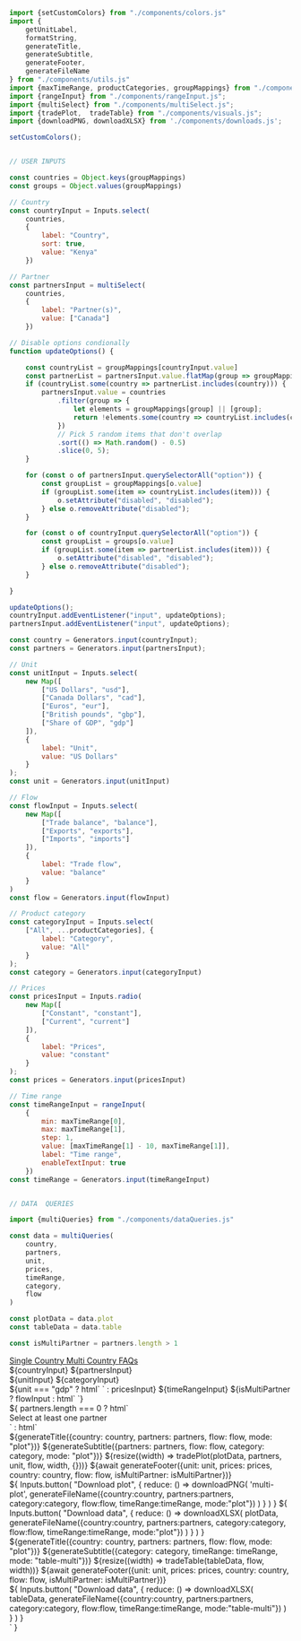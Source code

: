```js
import {setCustomColors} from "./components/colors.js"
import {
    getUnitLabel, 
    formatString,
    generateTitle,
    generateSubtitle, 
    generateFooter, 
    generateFileName
} from "./components/utils.js"
import {maxTimeRange, productCategories, groupMappings} from "./components/inputValues.js";
import {rangeInput} from "./components/rangeInput.js";
import {multiSelect} from "./components/multiSelect.js";
import {tradePlot,  tradeTable} from "./components/visuals.js";
import {downloadPNG, downloadXLSX} from './components/downloads.js';
```

```js 
setCustomColors();
```

```js

// USER INPUTS

const countries = Object.keys(groupMappings)
const groups = Object.values(groupMappings)

// Country
const countryInput = Inputs.select(
    countries,
    {
        label: "Country",
        sort: true,
        value: "Kenya"
    })

// Partner
const partnersInput = multiSelect(
    countries,
    {
        label: "Partner(s)",
        value: ["Canada"]
    })

// Disable options condionally
function updateOptions() {

    const countryList = groupMappings[countryInput.value]
    const partnerList = partnersInput.value.flatMap(group => groupMappings[group] || [group]);
    if (countryList.some(country => partnerList.includes(country))) {
        partnersInput.value = countries
            .filter(group => {
                let elements = groupMappings[group] || [group];
                return !elements.some(country => countryList.includes(country));
            })
            // Pick 5 random items that don't overlap
            .sort(() => Math.random() - 0.5)
            .slice(0, 5);
    }

    for (const o of partnersInput.querySelectorAll("option")) {
        const groupList = groupMappings[o.value]
        if (groupList.some(item => countryList.includes(item))) {
            o.setAttribute("disabled", "disabled");
        } else o.removeAttribute("disabled");
    }

    for (const o of countryInput.querySelectorAll("option")) {
        const groupList = groups[o.value]
        if (groupList.some(item => partnerList.includes(item))) {
            o.setAttribute("disabled", "disabled");
        } else o.removeAttribute("disabled");
    }

}

updateOptions();
countryInput.addEventListener("input", updateOptions);
partnersInput.addEventListener("input", updateOptions);

const country = Generators.input(countryInput);
const partners = Generators.input(partnersInput);

// Unit
const unitInput = Inputs.select(
    new Map([
        ["US Dollars", "usd"],
        ["Canada Dollars", "cad"],
        ["Euros", "eur"],
        ["British pounds", "gbp"],
        ["Share of GDP", "gdp"]
    ]),
    {
        label: "Unit",
        value: "US Dollars"
    }
);
const unit = Generators.input(unitInput)

// Flow
const flowInput = Inputs.select(
    new Map([
        ["Trade balance", "balance"],
        ["Exports", "exports"],
        ["Imports", "imports"]
    ]),
    {
        label: "Trade flow",
        value: "balance"
    }
)
const flow = Generators.input(flowInput)

// Product category
const categoryInput = Inputs.select(
    ["All", ...productCategories], {
        label: "Category",
        value: "All"
    }
);
const category = Generators.input(categoryInput)

// Prices
const pricesInput = Inputs.radio(
    new Map([
        ["Constant", "constant"],
        ["Current", "current"]
    ]),
    {
        label: "Prices",
        value: "constant"
    }
);
const prices = Generators.input(pricesInput)

// Time range
const timeRangeInput = rangeInput(
    {
        min: maxTimeRange[0],
        max: maxTimeRange[1],
        step: 1,
        value: [maxTimeRange[1] - 10, maxTimeRange[1]],
        label: "Time range",
        enableTextInput: true
    })
const timeRange = Generators.input(timeRangeInput)

```

```js

// DATA  QUERIES

import {multiQueries} from "./components/dataQueries.js"

const data = multiQueries(
    country,
    partners,
    unit,
    prices,
    timeRange,
    category,
    flow
)

const plotData = data.plot
const tableData = data.table

const isMultiPartner = partners.length > 1

```

<div class="header card">
    <a class="view-button" href="./">
        Single Country
    </a>
    <a class="view-button active" href="./multi">
        Multi Country
    </a>
    <a class="view-button" href="./faqs">
        FAQs
    </a>
</div>

<div class="card settings">
    <div class="settings-group">
        ${countryInput}
        ${partnersInput}
    </div>
    <div class="settings-group">
        ${unitInput}
        ${categoryInput}
    </div>
    <div class="settings-group">
        ${unit === "gdp" ? html` ` : pricesInput}
        ${timeRangeInput}
        ${isMultiPartner ? flowInput : html` `}
    </div>
</div>
${ 
    partners.length === 0 
    ? html`
        <div class="grid grid-cols-2">
            <div class="card"> 
                <div class="warning">
                    Select at least one partner
                </div>
            </div>
        </div>
    `
    : html`
        <div class="grid grid-cols-2">
            <div class="card">
                <div class="plot-container" id="multi-plot">
                    ${generateTitle({country: country, partners: partners, flow: flow, mode: "plot"})}
                    ${generateSubtitle({partners: partners, flow: flow, category: category, mode: "plot"})}
                    ${resize((width) => tradePlot(plotData, partners, unit, flow, width, {}))}
                    ${await generateFooter({unit: unit, prices: prices, country: country, flow: flow, isMultiPartner: isMultiPartner})}
                </div>
                <div class="download-panel">
                    ${
                        Inputs.button(
                            "Download plot", {
                                reduce: () => downloadPNG(
                                    'multi-plot',
                                    generateFileName({country:country, partners:partners, category:category, flow:flow, timeRange:timeRange, mode:"plot"})
                                )
                            }
                        )
                    }
                    ${
                        Inputs.button(
                            "Download data", {
                                reduce: () => downloadXLSX(
                                    plotData,
                                    generateFileName({country:country, partners:partners, category:category, flow:flow, timeRange:timeRange, mode:"plot"})
                                )
                            }
                        )
                    }
                </div>
            </div>
            <div class="card">
                <div class="plot-container" id="multi-table">
                    ${generateTitle({country: country, partners: partners, flow: flow, mode: "plot"})}
                    ${generateSubtitle({category: category, timeRange: timeRange, mode: "table-multi"})}
                    ${resize((width) => tradeTable(tableData, flow, width))}
                    ${await generateFooter({unit: unit, prices: prices, country: country, flow: flow, isMultiPartner: isMultiPartner})}
                </div>
                <div class="download-panel">
                        ${
                            Inputs.button(
                                "Download data", {
                                    reduce: () => downloadXLSX(
                                        tableData,
                                        generateFileName({country:country, partners:partners, category:category, flow:flow, timeRange:timeRange, mode:"table-multi"})
                                    )
                                }
                            )
                        }
                </div>
            </div>
        </div>
    `
}